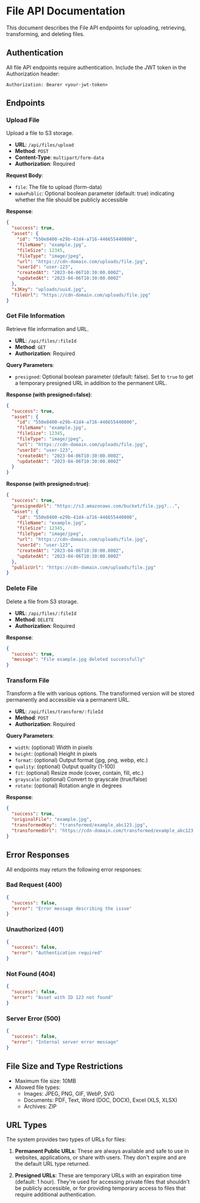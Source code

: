 # File API Documentation

This document describes the File API endpoints for uploading, retrieving, transforming, and deleting files.

## Authentication

All file API endpoints require authentication. Include the JWT token in the Authorization header:

```
Authorization: Bearer <your-jwt-token>
```

## Endpoints

### Upload File

Upload a file to S3 storage.

- **URL**: `/api/files/upload`
- **Method**: `POST`
- **Content-Type**: `multipart/form-data`
- **Authorization**: Required

**Request Body**:
- `file`: The file to upload (form-data)
- `makePublic`: Optional boolean parameter (default: true) indicating whether the file should be publicly accessible

**Response**:
```json
{
  "success": true,
  "asset": {
    "id": "550e8400-e29b-41d4-a716-446655440000",
    "fileName": "example.jpg",
    "fileSize": 12345,
    "fileType": "image/jpeg",
    "url": "https://cdn-domain.com/uploads/file.jpg",
    "userId": "user-123",
    "createdAt": "2023-04-06T10:30:00.000Z",
    "updatedAt": "2023-04-06T10:30:00.000Z"
  },
  "s3Key": "uploads/uuid.jpg",
  "fileUrl": "https://cdn-domain.com/uploads/file.jpg"
}
```

### Get File Information

Retrieve file information and URL.

- **URL**: `/api/files/:fileId`
- **Method**: `GET`
- **Authorization**: Required

**Query Parameters**:
- `presigned`: Optional boolean parameter (default: false). Set to `true` to get a temporary presigned URL in addition to the permanent URL.

**Response (with presigned=false)**:
```json
{
  "success": true,
  "asset": {
    "id": "550e8400-e29b-41d4-a716-446655440000",
    "fileName": "example.jpg",
    "fileSize": 12345,
    "fileType": "image/jpeg",
    "url": "https://cdn-domain.com/uploads/file.jpg",
    "userId": "user-123",
    "createdAt": "2023-04-06T10:30:00.000Z",
    "updatedAt": "2023-04-06T10:30:00.000Z"
  }
}
```

**Response (with presigned=true)**:
```json
{
  "success": true,
  "presignedUrl": "https://s3.amazonaws.com/bucket/file.jpg?...",
  "asset": {
    "id": "550e8400-e29b-41d4-a716-446655440000",
    "fileName": "example.jpg",
    "fileSize": 12345,
    "fileType": "image/jpeg",
    "url": "https://cdn-domain.com/uploads/file.jpg",
    "userId": "user-123",
    "createdAt": "2023-04-06T10:30:00.000Z",
    "updatedAt": "2023-04-06T10:30:00.000Z"
  },
  "publicUrl": "https://cdn-domain.com/uploads/file.jpg"
}
```

### Delete File

Delete a file from S3 storage.

- **URL**: `/api/files/:fileId`
- **Method**: `DELETE`
- **Authorization**: Required

**Response**:
```json
{
  "success": true,
  "message": "File example.jpg deleted successfully"
}
```

### Transform File

Transform a file with various options. The transformed version will be stored permanently and accessible via a permanent URL.

- **URL**: `/api/files/transform/:fileId`
- **Method**: `POST`
- **Authorization**: Required

**Query Parameters**:
- `width`: (optional) Width in pixels
- `height`: (optional) Height in pixels
- `format`: (optional) Output format (jpg, png, webp, etc.)
- `quality`: (optional) Output quality (1-100)
- `fit`: (optional) Resize mode (cover, contain, fill, etc.)
- `grayscale`: (optional) Convert to grayscale (true/false)
- `rotate`: (optional) Rotation angle in degrees

**Response**:
```json
{
  "success": true,
  "originalFile": "example.jpg",
  "transformedKey": "transformed/example_abc123.jpg",
  "transformedUrl": "https://cdn-domain.com/transformed/example_abc123.jpg"
}
```

## Error Responses

All endpoints may return the following error responses:

### Bad Request (400)
```json
{
  "success": false,
  "error": "Error message describing the issue"
}
```

### Unauthorized (401)
```json
{
  "success": false,
  "error": "Authentication required"
}
```

### Not Found (404)
```json
{
  "success": false,
  "error": "Asset with ID 123 not found"
}
```

### Server Error (500)
```json
{
  "success": false,
  "error": "Internal server error message"
}
```

## File Size and Type Restrictions

- Maximum file size: 10MB
- Allowed file types:
  - Images: JPEG, PNG, GIF, WebP, SVG
  - Documents: PDF, Text, Word (DOC, DOCX), Excel (XLS, XLSX)
  - Archives: ZIP

## URL Types

The system provides two types of URLs for files:

1. **Permanent Public URLs**: These are always available and safe to use in websites, applications, or share with users. They don't expire and are the default URL type returned.

2. **Presigned URLs**: These are temporary URLs with an expiration time (default: 1 hour). They're used for accessing private files that shouldn't be publicly accessible, or for providing temporary access to files that require additional authentication. 
